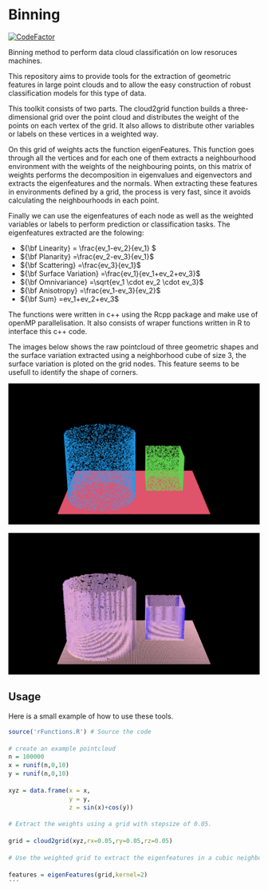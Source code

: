 # Binning

[![CodeFactor](https://www.codefactor.io/repository/github/martinnff/binning/badge)](https://www.codefactor.io/repository/github/martinnff/binning)

Binning method to perform data cloud classificatión on low resoruces machines.

This repository aims to provide tools for the extraction of geometric features in large point clouds and to allow the easy construction of robust classification models for this type of data.

This toolkit consists of two parts. The cloud2grid function builds a three-dimensional grid over the point cloud and distributes the weight of the points on each vertex of the grid. It also allows to distribute other variables or labels on these vertices in a weighted way.

On this grid of weights acts the function eigenFeatures. This function goes through all the vertices and for each one of them extracts a neighbourhood environment with the weights of the neighbouring points, on this matrix of weights performs the decomposition in eigenvalues and eigenvectors and extracts the eigenfeatures and the normals. When extracting these features in environments defined by a grid, the process is very fast, since it avoids calculating the neighbourhoods in each point.

Finally we can use the eigenfeatures of each node as well as the weighted variables or labels to perform prediction or classification tasks. The eigenfeatures extracted are the folowing:


  - ${\bf Linearity} = \frac{ev_1-ev_2}{ev_1} $
  - ${\bf Planarity} =\frac{ev_2-ev_3}{ev_1}$
  - ${\bf Scattering} =\frac{ev_3}{ev_1}$
  - ${\bf Surface Variation} =\frac{ev_1}{ev_1+ev_2+ev_3}$
  - ${\bf Omnivariance} =\sqrt{ev_1 \cdot ev_2 \cdot ev_3}$
  - ${\bf Anisotropy} =\frac{ev_1-ev_3}{ev_2}$
  - ${\bf Sum} =ev_1+ev_2+ev_3$


The functions were written in c++ using the Rcpp package and make use of openMP parallelisation. It also consists of wraper functions written in R to interface this c++ code.

The images below shows the raw pointcloud of three geometric shapes and the surface variation extracted using a neighborhood cube of size 3, the surface variation is ploted on the grid nodes. This feature seems to be usefull to identify the shape of corners.

![Alt text](https://github.com/martinnff/Binning/blob/master/image2.png "Raw pointcloud")

![Alt text](https://github.com/martinnff/Binning/blob/master/image1.png "Surface variation")

## Usage

Here is a small example of how to use these tools.

```R
source('rFunctions.R') # Source the code

# create an example pointcloud
n = 100000
x = runif(n,0,10)
y = runif(n,0,10)

xyz = data.frame(x = x,
                 y = y,
                 z = sin(x)+cos(y))
                 
# Extract the weights using a grid with stepsize of 0.05.

grid = cloud2grid(xyz,rx=0.05,ry=0.05,rz=0.05)

# Use the weighted grid to extract the eigenfeatures in a cubic neighbourhood with size 2.

features = eigenFeatures(grid,kernel=2)
´´´
